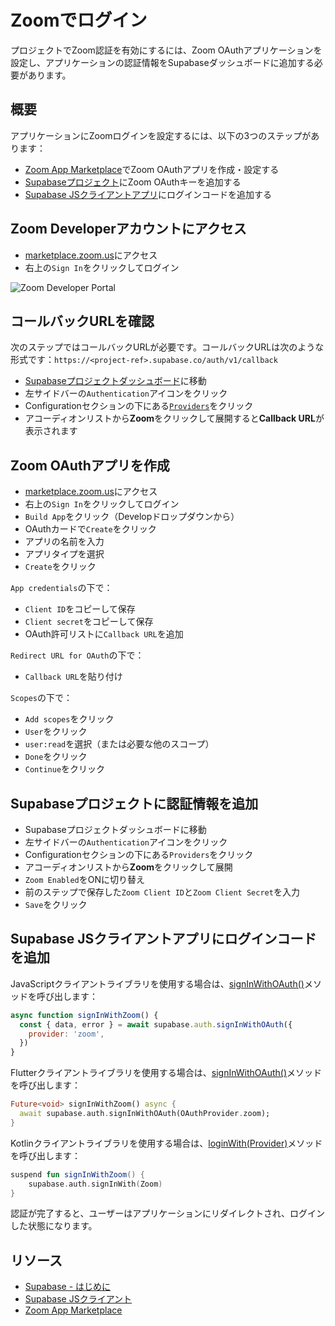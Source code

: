 # Zoomでログイン

プロジェクトでZoom認証を有効にするには、Zoom OAuthアプリケーションを設定し、アプリケーションの認証情報をSupabaseダッシュボードに追加する必要があります。

## 概要

アプリケーションにZoomログインを設定するには、以下の3つのステップがあります：
- [Zoom App Marketplace](https://marketplace.zoom.us/)でZoom OAuthアプリを作成・設定する
- [Supabaseプロジェクト](/dashboard)にZoom OAuthキーを追加する
- [Supabase JSクライアントアプリ](https://github.com/supabase/supabase-js)にログインコードを追加する

## Zoom Developerアカウントにアクセス

- [marketplace.zoom.us](https://marketplace.zoom.us/)にアクセス
- 右上の`Sign In`をクリックしてログイン

![Zoom Developer Portal](/docs/img/guides/auth-zoom/zoom-portal.png)

## コールバックURLを確認

次のステップではコールバックURLが必要です。コールバックURLは次のような形式です：`https://<project-ref>.supabase.co/auth/v1/callback`

- [Supabaseプロジェクトダッシュボード](/dashboard)に移動
- 左サイドバーの`Authentication`アイコンをクリック
- Configurationセクションの下にある[`Providers`](/dashboard/project/_/auth/providers)をクリック
- アコーディオンリストから**Zoom**をクリックして展開すると**Callback URL**が表示されます

## Zoom OAuthアプリを作成

- [marketplace.zoom.us](https://marketplace.zoom.us/)にアクセス
- 右上の`Sign In`をクリックしてログイン
- `Build App`をクリック（Developドロップダウンから）
- OAuthカードで`Create`をクリック
- アプリの名前を入力
- アプリタイプを選択
- `Create`をクリック

`App credentials`の下で：
- `Client ID`をコピーして保存
- `Client secret`をコピーして保存
- OAuth許可リストに`Callback URL`を追加

`Redirect URL for OAuth`の下で：
- `Callback URL`を貼り付け

`Scopes`の下で：
- `Add scopes`をクリック
- `User`をクリック
- `user:read`を選択（または必要な他のスコープ）
- `Done`をクリック
- `Continue`をクリック

## Supabaseプロジェクトに認証情報を追加

- Supabaseプロジェクトダッシュボードに移動
- 左サイドバーの`Authentication`アイコンをクリック
- Configurationセクションの下にある`Providers`をクリック
- アコーディオンリストから**Zoom**をクリックして展開
- `Zoom Enabled`をONに切り替え
- 前のステップで保存した`Zoom Client ID`と`Zoom Client Secret`を入力
- `Save`をクリック

## Supabase JSクライアントアプリにログインコードを追加

JavaScriptクライアントライブラリを使用する場合は、[signInWithOAuth()](/docs/reference/javascript/auth-signinwithoauth)メソッドを呼び出します：

```js
async function signInWithZoom() {
  const { data, error } = await supabase.auth.signInWithOAuth({
    provider: 'zoom',
  })
}
```

Flutterクライアントライブラリを使用する場合は、[signInWithOAuth()](/docs/reference/dart/auth-signinwithoauth)メソッドを呼び出します：

```dart
Future<void> signInWithZoom() async {
  await supabase.auth.signInWithOAuth(OAuthProvider.zoom);
}
```

Kotlinクライアントライブラリを使用する場合は、[loginWith(Provider)](/docs/reference/kotlin/auth-signinwithoauth)メソッドを呼び出します：

```kotlin
suspend fun signInWithZoom() {
	supabase.auth.signInWith(Zoom)
}
```

認証が完了すると、ユーザーはアプリケーションにリダイレクトされ、ログインした状態になります。

## リソース

- [Supabase - はじめに](/docs/guides/auth)
- [Supabase JSクライアント](https://github.com/supabase/supabase-js)
- [Zoom App Marketplace](https://marketplace.zoom.us/)
